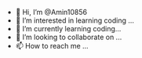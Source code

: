 - 👋 Hi, I’m @Amin10856
- 👀 I’m interested in learning coding ...
- 🌱 I’m currently learning coding...
- 💞️ I’m looking to collaborate on ...
- 📫 How to reach me ...

<!---
Amin10856/Amin10856 is a ✨ special ✨ repository because its `README.md` (this file) appears on your GitHub profile.
You can click the Preview link to take a look at your changes.
--->
